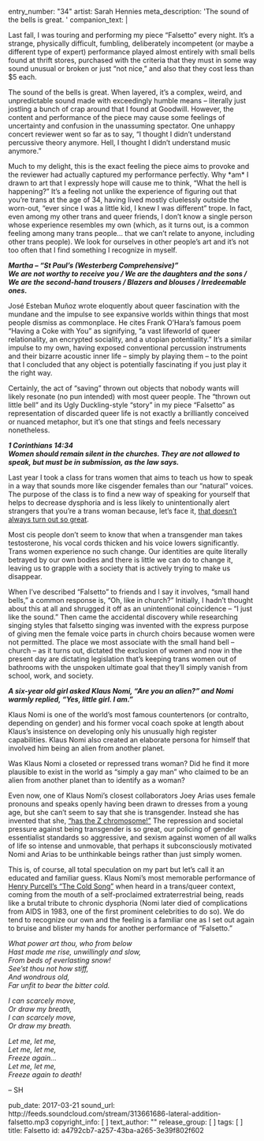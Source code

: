 entry_number: "34"
artist: Sarah Hennies
meta_description: 'The sound of the bells is great. '
companion_text: |
  <p>Last fall, I was touring and performing my piece “Falsetto” every night. It’s a strange, physically difficult, fumbling, deliberately incompetent (or maybe a different type of expert) performance played almost entirely with small bells found at thrift stores, purchased with the criteria that they must in some way sound unusual or broken or just “not nice,” and also that they cost less than $5 each.
  </p>
  <p>The sound of the bells is great. When layered, it’s a complex, weird, and unpredictable sound made with exceedingly humble means – literally just jostling a bunch of crap around that I found at Goodwill. However, the content and performance of the piece may cause some feelings of uncertainty and confusion in the unassuming spectator. One unhappy concert reviewer went so far as to say, “I thought I didn’t understand percussive theory anymore. Hell, I thought I didn’t understand music anymore.”
  </p>
  <p>Much to my delight, this is the exact feeling the piece aims to provoke and the reviewer had actually captured my performance perfectly. Why *am* I drawn to art that I expressly hope will cause me to think, “What the hell is happening?” It’s a feeling not unlike the experience of figuring out that you’re trans at the age of 34, having lived mostly cluelessly outside the worn-out, “ever since I was a little kid, I knew I was different” trope. In fact, even among my other trans and queer friends, I don’t know a single person whose experience resembles my own (which, as it turns out, is a common feeling among many trans people… that we can’t relate to anyone, including other trans people). We look for ourselves in other people’s art and it’s not too often that I find something I recognize in myself.
  </p>
  <p><em><strong>Martha – “St Paul’s (Westerberg Comprehensive)”<br>We are not worthy to receive you / We are the daughters and the sons / We are the second-hand trousers / Blazers and blouses / Irredeemable ones.</strong></em>
  </p>
  <p>José Esteban Muñoz wrote eloquently about queer fascination with the mundane and the impulse to see expansive worlds within things that most people dismiss as commonplace. He cites Frank O’Hara’s famous poem “Having a Coke with You” as signifying, “a vast lifeworld of queer relationality, an encrypted sociality, and a utopian potentiality.” It’s a similar impulse to my own, having exposed conventional percussion instruments and their bizarre acoustic inner life – simply by playing them – to the point that I concluded that any object is potentially fascinating if you just play it the right way.
  </p>
  <p>Certainly, the act of “saving” thrown out objects that nobody wants will likely resonate (no pun intended) with most queer people. The “thrown out little bell” and its Ugly Duckling-style “story” in my piece “Falsetto” as representation of discarded queer life is not exactly a brilliantly conceived or nuanced metaphor, but it’s one that stings and feels necessary nonetheless.
  </p>
  <p><em><strong>1 Corinthians 14:34<br>Women should remain silent in the churches. They are not allowed to speak, but must be in submission, as the law says.</strong></em>
  </p>
  <p>Last year I took a class for trans women that aims to teach us how to speak in a way that sounds more like cisgender females than our “natural” voices. The purpose of the class is to find a new way of speaking for yourself that helps to decrease dysphoria and is less likely to unintentionally alert strangers that you’re a trans woman because, let’s face it, <a href="http://www.hrc.org/resources/violence-against-the-transgender-community-in-2016">that doesn’t always turn out so great</a>.
  </p>
  <p>Most cis people don’t seem to know that when a transgender man takes testosterone, his vocal cords thicken and his voice lowers significantly. Trans women experience no such change. Our identities are quite literally betrayed by our own bodies and there is little we can do to change it, leaving us to grapple with a society that is actively trying to make us disappear.
  </p>
  <p>When I’ve described “Falsetto” to friends and I say it involves, “small hand bells,” a common response is, “Oh, like in church?” Initially, I hadn’t thought about this at all and shrugged it off as an unintentional coincidence – “I just like the sound.” Then came the accidental discovery while researching singing styles that falsetto singing was invented with the express purpose of giving men the female voice parts in church choirs because women were not permitted. The place we most associate with the small hand bell – church – as it turns out, dictated the exclusion of women and now in the present day are dictating legislation that’s keeping trans women out of bathrooms with the unspoken ultimate goal that they’ll simply vanish from school, work, and society.
  </p>
  <p><em><strong>A six-year old girl asked Klaus Nomi, “Are you an alien?” and Nomi warmly replied, “Yes, little girl. I am.”</strong></em>
  </p>
  <p>Klaus Nomi is one of the world’s most famous countertenors (or contralto, depending on gender) and his former vocal coach spoke at length about Klaus’s insistence on developing only his unusually high register capabilities. Klaus Nomi also created an elaborate persona for himself that involved him being an alien from another planet.
  </p>
  <p>Was Klaus Nomi a closeted or repressed trans woman? Did he find it more plausible to exist in the world as “simply a gay man” who claimed to be an alien from another planet than to identify as a woman?
  </p>
  <p>Even now, one of Klaus Nomi’s closest collaborators Joey Arias uses female pronouns and speaks openly having been drawn to dresses from a young age, but she can’t seem to say that she is transgender. Instead she has invented that she, <a href="http://larecord.com/interviews/2009/12/06/joey-arias-interview-z-what-you-get">“has the Z chromosome!”</a> The repression and societal pressure against being transgender is so great, our policing of gender essentialist standards so aggressive, and sexism against women of all walks of life so intense and unmovable, that perhaps it subconsciously motivated Nomi and Arias to be unthinkable beings rather than just simply women.
  </p>
  <p>This is, of course, all total speculation on my part but let’s call it an educated and familiar guess. Klaus Nomi’s most memorable performance of <a href="https://www.youtube.com/watch?v=3hGpjsgquqw">Henry Purcell’s “The Cold Song”</a> when heard in a trans/queer context, coming from the mouth of a self-proclaimed extraterrestrial being, reads like a brutal tribute to chronic dysphoria (Nomi later died of complications from AIDS in 1983, one of the first prominent celebrities to do so). We do tend to recognize our own and the feeling is a familiar one as I set out again to bruise and blister my hands for another performance of “Falsetto.”
  </p>
  <p><em>What power art thou, who from below<br>Hast made me rise, unwillingly and slow,<br>From beds of everlasting snow!<br>See’st thou not how stiff,<br>And wondrous old,<br>Far unfit to bear the bitter cold.</em>
  </p>
  <p><em>I can scarcely move,<br>Or draw my breath,<br>I can scarcely move,<br>Or draw my breath.</em>
  </p>
  <p><em>Let me, let me,<br>Let me, let me,<br>Freeze again…<br>Let me, let me,<br>Freeze again to death!</em>
  </p>
  <p>– SH
  </p>
pub_date: 2017-03-21
sound_url: http://feeds.soundcloud.com/stream/313661686-lateral-addition-falsetto.mp3
copyright_info: [ ]
text_author: ""
release_group: [ ]
tags: [ ]
title: Falsetto
id: a4792cb7-a257-43ba-a265-3e39f802f602
